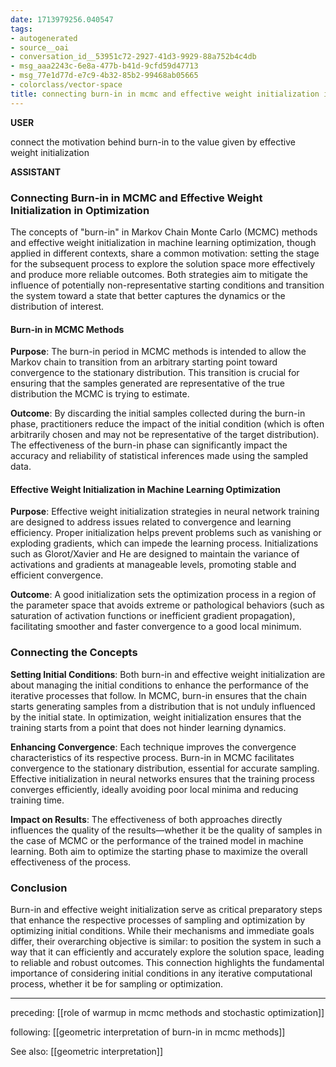 ```yaml
---
date: 1713979256.040547
tags:
- autogenerated
- source__oai
- conversation_id__53951c72-2927-41d3-9929-88a752b4c4db
- msg_aaa2243c-6e8a-477b-b41d-9cfd59d47713
- msg_77e1d77d-e7c9-4b32-85b2-99468ab05665
- colorclass/vector-space
title: connecting burn-in in mcmc and effective weight initialization in optimization
---
```


**USER**

connect the motivation behind burn-in to the value given by effective weight initialization


**ASSISTANT**

### Connecting Burn-in in MCMC and Effective Weight Initialization in Optimization

The concepts of "burn-in" in Markov Chain Monte Carlo (MCMC) methods and effective weight initialization in machine learning optimization, though applied in different contexts, share a common motivation: setting the stage for the subsequent process to explore the solution space more effectively and produce more reliable outcomes. Both strategies aim to mitigate the influence of potentially non-representative starting conditions and transition the system toward a state that better captures the dynamics or the distribution of interest.

#### Burn-in in MCMC Methods

**Purpose**: The burn-in period in MCMC methods is intended to allow the Markov chain to transition from an arbitrary starting point toward convergence to the stationary distribution. This transition is crucial for ensuring that the samples generated are representative of the true distribution the MCMC is trying to estimate.

**Outcome**: By discarding the initial samples collected during the burn-in phase, practitioners reduce the impact of the initial condition (which is often arbitrarily chosen and may not be representative of the target distribution). The effectiveness of the burn-in phase can significantly impact the accuracy and reliability of statistical inferences made using the sampled data.

#### Effective Weight Initialization in Machine Learning Optimization

**Purpose**: Effective weight initialization strategies in neural network training are designed to address issues related to convergence and learning efficiency. Proper initialization helps prevent problems such as vanishing or exploding gradients, which can impede the learning process. Initializations such as Glorot/Xavier and He are designed to maintain the variance of activations and gradients at manageable levels, promoting stable and efficient convergence.

**Outcome**: A good initialization sets the optimization process in a region of the parameter space that avoids extreme or pathological behaviors (such as saturation of activation functions or inefficient gradient propagation), facilitating smoother and faster convergence to a good local minimum.

### Connecting the Concepts

**Setting Initial Conditions**: Both burn-in and effective weight initialization are about managing the initial conditions to enhance the performance of the iterative processes that follow. In MCMC, burn-in ensures that the chain starts generating samples from a distribution that is not unduly influenced by the initial state. In optimization, weight initialization ensures that the training starts from a point that does not hinder learning dynamics.

**Enhancing Convergence**: Each technique improves the convergence characteristics of its respective process. Burn-in in MCMC facilitates convergence to the stationary distribution, essential for accurate sampling. Effective initialization in neural networks ensures that the training process converges efficiently, ideally avoiding poor local minima and reducing training time.

**Impact on Results**: The effectiveness of both approaches directly influences the quality of the results—whether it be the quality of samples in the case of MCMC or the performance of the trained model in machine learning. Both aim to optimize the starting phase to maximize the overall effectiveness of the process.

### Conclusion

Burn-in and effective weight initialization serve as critical preparatory steps that enhance the respective processes of sampling and optimization by optimizing initial conditions. While their mechanisms and immediate goals differ, their overarching objective is similar: to position the system in such a way that it can efficiently and accurately explore the solution space, leading to reliable and robust outcomes. This connection highlights the fundamental importance of considering initial conditions in any iterative computational process, whether it be for sampling or optimization.


---

preceding: [[role of warmup in mcmc methods and stochastic optimization]]  


following: [[geometric interpretation of burn-in in mcmc methods]]

See also: [[geometric interpretation]]